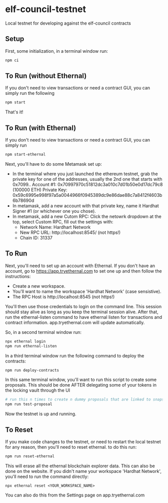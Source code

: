 # elf-council-testnet

Local testnet for developing against the elf-council contracts

## Setup

First, some initialization, in a terminal window run:

```bash
npm ci
```

## To Run (without Ethernal)

If you don't need to view transactions or need a contract GUI, you can simply run the following

```bash
npm start
```

That's it!
## To Run (with Ethernal)

If you don't need to view transactions or need a contract GUI, you can simply run

```bash
npm start-ethernal
```

Next, you'll have to do some Metamask set up:
  - In the terminal where you just launched the ethereum testnet, grab the private key for one of the
    addresses, usually the 2nd one that starts with 0x7099..
    Account #1: 0x70997970c51812dc3a010c7d01b50e0d17dc79c8 (100000 ETH)
    Private Key: 0x59c6995e998f97a5a0044966f0945389dc9e86dae88c7a8412f4603b6b78690d
  - In metamask, add a new account with that private key, name it Hardhat Signer #1 (or whichever
    one you chose).
  - In metamask, add a new Cutom RPC: Click the netowrk dropdown at the top, select Custom RPC, fill
    out the settings with:
      - Network Name: Hardhart Network
      - New RPC URL: http://localhost:8545/ (not https!)
      - Chain ID: 31337

## To Run

Next, you'll need to set up an account with Ethernal. If you don't have an account, go to
https://app.tryethernal.com to set one up and then follow the instructions:
  - Create a new workspace.
  - You'll want to name the workspace 'Hardhat Network' (case sensistive).
  - The RPC Host is http://localhost:8545  (not https!)

You'll then use those credentials to login on the command line.  This session should stay alive as
long as you keep the terminal session alive.  After that, run the ethernal-listen command to have
ethernal listen for transactions and contract information. app.tryethernal.com will update
automatically.

So, in a second terminal window run:
```bash
npx ethernal login
npm run ethernal-listen
```

In a third terminal window run the following command to deploy the contracts:
```bash
npm run deploy-contracts
```

In this same terminal window, you'll want to run this script to create some proposals.  This should
be done AFTER delegating some of your tokens in the locking vault through the UI
```bash
# run this n times to create n dummy proposals that are linked to snapshot proposals.
npm run test-proposal
```

Now the testnet is up and running.

## To Reset

If you make code changes to the testnet, or need to restart the local testnet for any reason, then
you'll need to reset ethernal.  to do this run:

```bash
npm run reset-ethernal
```

This will erase all the ethernal blockchain explorer data.  This can also be done on the website.
If you didn't name your workspace 'Hardhat Network', you'll need to run the command directly:
```
npx ethernal reset <YOUR_WORKSPACE_NAME>
```
You can also do this from the Settings page on app.tryethernal.com
